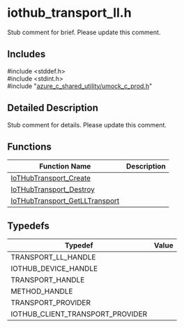 # iothub_transport_ll.h 

Stub comment for brief. Please update this comment.

## Includes

\#include <stddef.h>  
\#include <stdint.h>  
\#include "[azure_c_shared_utility/umock_c_prod.h](iot-c-ref-umock-c-prod-h.md)"  

## Detailed Description

Stub comment for details. Please update this comment.

## Functions

Function Name                  | Description                                
--------------------------------|---------------------------------------------
[IoTHubTransport_Create](./iot-c-ref-iothub-transport-ll-h/iothubtransport-create.md)            | 
[IoTHubTransport_Destroy](./iot-c-ref-iothub-transport-ll-h/iothubtransport-destroy.md)            | 
[IoTHubTransport_GetLLTransport](./iot-c-ref-iothub-transport-ll-h/iothubtransport-getlltransport.md)            | 

## Typedefs

Typedef                        | Value                                
--------------------------------|---------------------------------------------
TRANSPORT_LL_HANDLE            | 
IOTHUB_DEVICE_HANDLE            | 
TRANSPORT_HANDLE            | 
METHOD_HANDLE            | 
TRANSPORT_PROVIDER            | 
IOTHUB_CLIENT_TRANSPORT_PROVIDER            | 

